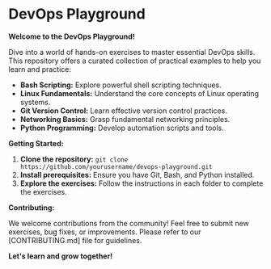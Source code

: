 # DevOps Playground

**Welcome to the DevOps Playground!**

Dive into a world of hands-on exercises to master essential DevOps skills. This repository offers a curated collection of practical examples to help you learn and practice:

* **Bash Scripting:** Explore powerful shell scripting techniques.
* **Linux Fundamentals:** Understand the core concepts of Linux operating systems.
* **Git Version Control:** Learn effective version control practices.
* **Networking Basics:** Grasp fundamental networking principles.
* **Python Programming:** Develop automation scripts and tools.

**Getting Started:**

1. **Clone the repository:** `git clone https://github.com/yourusername/devops-playground.git`
2. **Install prerequisites:** Ensure you have Git, Bash, and Python installed.
3. **Explore the exercises:** Follow the instructions in each folder to complete the exercises.


**Contributing:**

We welcome contributions from the community! Feel free to submit new exercises, bug fixes, or improvements. Please refer to our [CONTRIBUTING.md] file for guidelines.

**Let's learn and grow together!**

